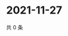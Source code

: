 # 2021-11-27

共 0 条

<!-- BEGIN WEIBO -->
<!-- 最后更新时间 Sat Nov 27 2021 09:43:27 GMT+0800 (China Standard Time) -->

<!-- END WEIBO -->
